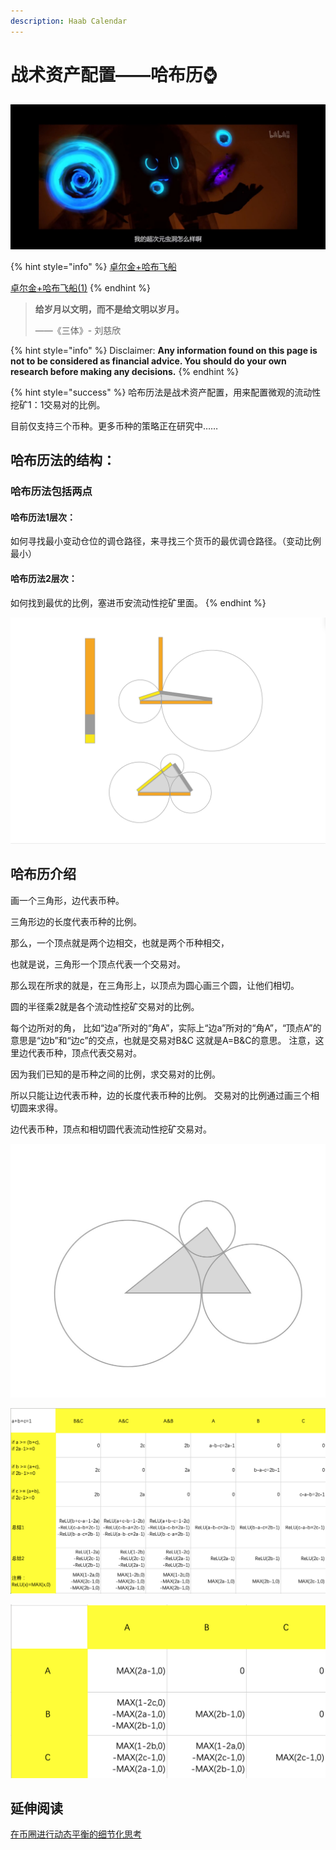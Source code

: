 ```yaml
---
description: Haab Calendar
---
```


# 战术资产配置——哈布历⌚️

![](../../../../.gitbook/assets/qq20210625-3.jpg)

{% hint style="info" %}
[卓尔金+哈布飞船](https://share.weiyun.com/O2bZwwMx)

[卓尔金+哈布飞船\(1\)](https://share.weiyun.com/kqakKw4y)
{% endhint %}

> **给岁月以文明，而不是给文明以岁月。**
>
> ——《三体》- 刘慈欣

{% hint style="info" %}
Disclaimer: **Any information found on this page is not to be considered as financial advice. You should do your own research before making any decisions.**
{% endhint %}

{% hint style="success" %}
哈布历法是战术资产配置，用来配置微观的流动性挖矿1：1交易对的比例。

目前仅支持三个币种。更多币种的策略正在研究中……

## 哈布历法的结构：

### 哈布历法包括两点

#### 哈布历法1层次：

如何寻找最小变动仓位的调仓路径，来寻找三个货币的最优调仓路径。（变动比例最小）

#### 哈布历法2层次：

如何找到最优的比例，塞进币安流动性挖矿里面。
{% endhint %}

![](../../../../.gitbook/assets/ping-mu-kuai-zhao-20210520-xia-wu-5.40.07.png)

## 哈布历介绍

画一个三角形，边代表币种。

三角形边的长度代表币种的比例。

那么，一个顶点就是两个边相交，也就是两个币种相交，

也就是说，三角形一个顶点代表一个交易对。

那么现在所求的就是，在三角形上，以顶点为圆心画三个圆，让他们相切。

圆的半径乘2就是各个流动性挖矿交易对的比例。

每个边所对的角， 比如“边a”所对的“角A”，实际上“边a”所对的“角A”，“顶点A”的意思是“边b”和“边c”的交点，也就是交易对B&C 这就是A=B&C的意思。 注意，这里边代表币种，顶点代表交易对。

因为我们已知的是币种之间的比例，求交易对的比例。

所以只能让边代表币种，边的长度代表币种的比例。 交易对的比例通过画三个相切圆来求得。 

边代表币种，顶点和相切圆代表流动性挖矿交易对。

![](../../../../.gitbook/assets/image%20%2824%29.png)

![](../../../../.gitbook/assets/ping-mu-kuai-zhao-20210520-xia-wu-5.42.35.png)

![](../../../../.gitbook/assets/ping-mu-kuai-zhao-20210520-xia-wu-8.29.59.png)

## 延伸阅读

[在币圈进行动态平衡的细节化思考](https://guhhhhaa.gitbook.io/joinquant/joinquant/zai-bi-quan-jin-hang-dong-tai-ping-heng-de-xi-jie-hua-si-kao)

